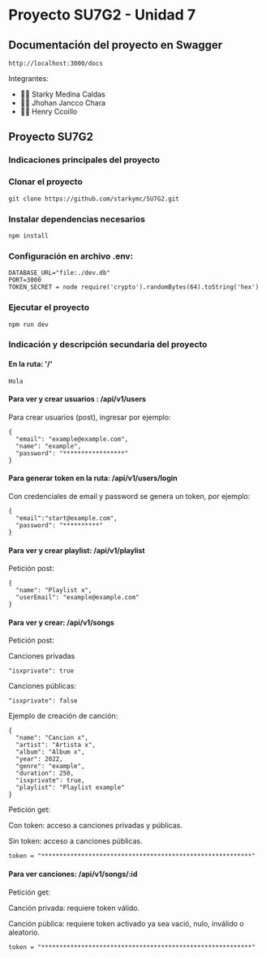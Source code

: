 # **Proyecto SU7G2 - Unidad 7**

<h2>Documentación del proyecto en Swagger </h2>

    http://localhost:3000/docs
    
Integrantes:

- 👨‍💻 Starky Medina Caldas
- 👨‍💻 Jhohan Jancco Chara
- 👨‍💻 Henry Ccoillo

## **Proyecto SU7G2**
### **Indicaciones principales del proyecto**
### **Clonar el proyecto**

    git clone https://github.com/starkymc/SU7G2.git

### **Instalar dependencias necesarios**

    npm install

### **Configuración en archivo .env:**

    DATABASE_URL="file:./dev.db"
    PORT=3000
    TOKEN_SECRET = node require('crypto').randomBytes(64).toString('hex')
    
### **Ejecutar el proyecto**

    npm run dev
    
### **Indicación y descripción secundaria del proyecto**

#### **En la ruta: '/'**

    Hola
    
#### **Para ver y crear usuarios : /api/v1/users**

Para crear usuarios (post), ingresar por ejemplo:


    {
      "email": "example@example.com",
      "name": "example",
      "password": "*****************"
    }
    
    
#### **Para generar token en la ruta: /api/v1/users/login**

Con credenciales de email y password se genera un token, por ejemplo:


    {
      "email":"start@example.com",
      "password": "**********"
    }

    
#### **Para ver y crear playlist: /api/v1/playlist**
Petición post:

    
    {
      "name": "Playlist x",
      "userEmail": "example@example.com"
    }


#### **Para ver y crear: /api/v1/songs**

Petición post: 

Canciones privadas


    "isxprivate": true
    
    
Canciones públicas: 
    
    "isxprivate": false

Ejemplo de creación de canción:

    {
      "name": "Cancion x",
      "artist": "Artista x",
      "album": "Album x",
      "year": 2022,
      "genre": "example",
      "duration": 250,
      "isxprivate": true,
      "playlist": "Playlist example"
    }
    
    
Petición get:

Con token: acceso a canciones privadas y públicas.

Sin token: acceso a canciones públicas.

    token = "**********************************************************"
    
#### **Para ver canciones: /api/v1/songs/:id**
Petición get:

Canción privada: requiere token válido.

Canción pública: requiere token activado ya sea vació, nulo, inválido o aleatorio.


    token = "**********************************************************"
    

